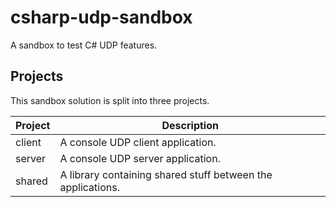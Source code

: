 # csharp-udp-sandbox
A sandbox to test C# UDP features.

## Projects
This sandbox solution is split into three projects.

| Project | Description |
| ------- | ----------- |
| client  | A console UDP client application. |
| server  | A console UDP server application. |
| shared  | A library containing shared stuff between the applications. |
